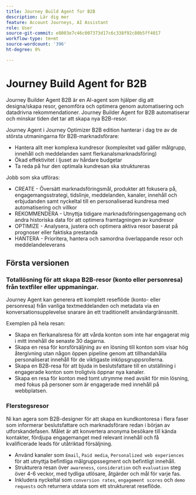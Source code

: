 ```yaml
---
title: Journey Build Agent for B2B
description: Lär dig mer
feature: Account Journeys, AI Assistant
role: User
source-git-commit: e8003e7c46c007373d17c6c338f92c80b5ff4017
workflow-type: tm+mt
source-wordcount: '396'
ht-degree: 0%

---
```


# Journey Build Agent for B2B

Journey Builder Agent B2B är en AI-agent som hjälper dig att designa/skapa resor, genomföra och optimera genom automatisering och datadrivna rekommendationer. Journey Builder Agent for B2B automatiserar och minskar tiden det tar att skapa nya B2B-resor.

Journey Agent i Journey Optimizer B2B edition hanterar i dag tre av de största utmaningarna för B2B-marknadsförare:

* Hantera allt mer komplexa kundresor (komplexitet vad gäller målgrupp, innehåll och meddelanden samt flerkanalsmarknadsföring)
* Ökad effektivitet i ljuset av hårdare budgetar
* Ta reda på hur den optimala kundresan ska struktureras

Jobb som ska utföras:

* CREATE - Översätt marknadsföringsmål, produkter att fokusera på, engagemangsstrategi, tidslinje, meddelanden, kanaler, innehåll och erbjudanden samt nyckeltal till en personaliserad kundresa med automatisering och villkor
* REKOMMENDERA - Utnyttja tidigare marknadsföringsengagemang och andra historiska data för att optimera framtagningen av kundresor
* OPTIMIZE - Analysera, justera och optimera aktiva resor baserat på prognoser eller faktiska prestanda
* HANTERA - Prioritera, hantera och samordna överlappande resor och meddelandeleverans

## Första versionen

### Totallösning för att skapa B2B-resor (konto eller personresa) från textfiler eller uppmaningar.

Journey Agent kan generera ett komplett reseflöde (konto- eller personresa) från vanliga textmeddelanden och metadata via en konversationsupplevelse snarare än ett traditionellt användargränssnitt.

Exemplen på hela resan:

* Skapa en flerkanalsresa för att vårda konton som inte har engagerat mig i mitt innehåll de senaste 30 dagarna.
* Skapa en resa för korsförsäljning av en lösning till konton som visar hög återgivning utan någon öppen pipeline genom att tillhandahålla personaliserat innehåll för de viktigaste inköpsgruppsrollerna.
* Skapa en B2B-resa för att bjuda in beslutsfattare till en utställning i engagerade konton som troligtvis öppnar nya kanaler.
* Skapa en resa för konton med tomt utrymme med avsikt för min lösning, med fokus på personer som är engagerade med innehåll på webbplatsen.

### Flerstegsresor

Ni kan agera som B2B-designer för att skapa en kundkontoresa i flera faser som informerar beslutsfattare och marknadsförare redan i början av utforskandefasen.
Målet är att konvertera anonyma besökare till kända kontakter, fördjupa engagemanget med relevant innehåll och få kvalificerade leads för utåtriktad försäljning.

* Använd kanaler som `Email`, `Paid media`, `Personalized web experiences` för att utnyttja befintliga målgruppssegment och befintligt innehåll.
* Strukturera resan över `awareness`, `consideration` och `evaluation` steg över 4-6 veckor, med tydliga utlösare, åtgärder och mål för varje fas.
* Inkludera nyckeltal som `conversion rates`, `engagement scores` och `demo requests` och returnera utdata som ett strukturerat reseflöde.
